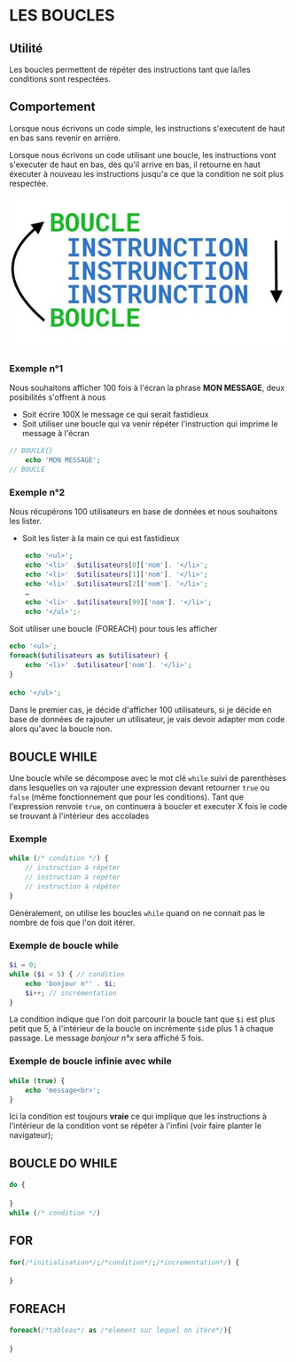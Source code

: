 # LES BOUCLES

## Utilité

Les boucles permettent de répéter des instructions tant que la/les conditions sont respectées.

## Comportement

Lorsque nous écrivons un code simple, les instructions s'executent de haut en bas sans revenir en arrière.

Lorsque nous écrivons un code utilisant une boucle, les instructions vont s'executer de haut en bas, dès qu'il arrive en bas, il retourne en haut éxecuter à nouveau les instructions jusqu'a ce que la condition ne soit plus respectée.

![Drag Racing](images/boucle.jpg )


### Exemple n°1

Nous souhaitons afficher 100 fois à l'écran la phrase **MON MESSAGE**, deux posibilités s'offrent à nous
- Soit écrire 100X le message ce qui serait fastidieux
- Soit utiliser une boucle qui va venir répéter l'instruction qui imprime le message à l'écran

```php
// BOUCLE{}
    echo 'MON MESSAGE';
// BOUCLE

```


### Exemple n°2

Nous récupérons 100 utilisateurs en base de données et nous souhaitons les lister.


- Soit les lister à la main ce qui est fastidieux

```php
    echo '<ul>';
    echo '<li>' .$utilisateurs[0]['nom']. '</li>';
    echo '<li>' .$utilisateurs[1]['nom']. '</li>';
    echo '<li>' .$utilisateurs[2]['nom']. '</li>';
    …
    echo '<li>' .$utilisateurs[99]['nom']. '</li>';
    echo '</ul>';-

```

Soit utiliser une boucle (FOREACH) pour tous les afficher

```php
echo '<ul>';
foreach($utilisateurs as $utilisateur) {
    echo '<li>' .$utilisateur['nom']. '</li>';
}

echo '</ul>';
```


Dans le premier cas, je décide d'afficher 100 utilisateurs, si je décide en base de données de rajouter un utilisateur, je vais devoir adapter mon code alors qu'avec la boucle non.


## BOUCLE WHILE

Une boucle while se décompose avec le mot clé `while` suivi de parenthèses dans lesquelles on va rajouter une expression devant retourner `true` ou `false` (même fonctionnement que pour les conditions). Tant que l'expression renvoie `true`, on continuera à boucler et executer X fois le code se trouvant à l'intérieur des accolades

### Exemple 
```php
while (/* condition */) {
    // instruction à répéter
    // instruction à répéter
    // instruction à répéter
}
```

Généralement, on utilise les boucles `while` quand on ne connait pas le nombre de fois que l'on doit itérer.

### Exemple de boucle while

```php
$i = 0;
while ($i < 5) { // condition
    echo 'bonjour n°' . $i;
    $i++; // incrémentation 
}
```

La condition indique que l'on doit parcourir la boucle tant que `$i` est plus petit que 5, à l'intérieur de la boucle on incrémente `$i`de plus 1 à chaque passage. Le message *bonjour n°x* sera affiché 5 fois.


### Exemple de boucle infinie avec while

```php
while (true) {
    echo 'message<br>';
}
```

Ici la condition est toujours **vraie** ce qui implique que les instructions à l'intérieur de la condition vont se répéter à l'infini (voir faire planter le navigateur);






## BOUCLE  DO WHILE

```php
do {

}
while (/* condition */)
```

## FOR

```php
for(/*initialisation*/;/*condition*/;/*incrementation*/) {

}
```

## FOREACH

```php
foreach(/*tableau*/ as /*element sur lequel on itère*/){

}
```

